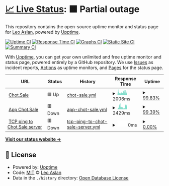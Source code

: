 # [📈 Live Status](https://leoaslan2603.github.io/leoaslan2603.github.io): <!--live status--> **🟧 Partial outage**

This repository contains the open-source uptime monitor and status page for [Leo Aslan](https://github.com/leoaslan2603), powered by [Upptime](https://github.com/upptime/upptime).

[![Uptime CI](https://github.com/leoaslan2603/leoaslan2603.github.io/workflows/Uptime%20CI/badge.svg)](https://github.com/leoaslan2603/leoaslan2603.github.io/actions?query=workflow%3A%22Uptime+CI%22)
[![Response Time CI](https://github.com/leoaslan2603/leoaslan2603.github.io/workflows/Response%20Time%20CI/badge.svg)](https://github.com/leoaslan2603/leoaslan2603.github.io/actions?query=workflow%3A%22Response+Time+CI%22)
[![Graphs CI](https://github.com/leoaslan2603/leoaslan2603.github.io/workflows/Graphs%20CI/badge.svg)](https://github.com/leoaslan2603/leoaslan2603.github.io/actions?query=workflow%3A%22Graphs+CI%22)
[![Static Site CI](https://github.com/leoaslan2603/leoaslan2603.github.io/workflows/Static%20Site%20CI/badge.svg)](https://github.com/leoaslan2603/leoaslan2603.github.io/actions?query=workflow%3A%22Static+Site+CI%22)
[![Summary CI](https://github.com/leoaslan2603/leoaslan2603.github.io/workflows/Summary%20CI/badge.svg)](https://github.com/leoaslan2603/leoaslan2603.github.io/actions?query=workflow%3A%22Summary+CI%22)

With [Upptime](https://upptime.js.org), you can get your own unlimited and free uptime monitor and status page, powered entirely by a GitHub repository. We use [Issues](https://github.com/leoaslan2603/leoaslan2603.github.io/issues) as incident reports, [Actions](https://github.com/leoaslan2603/leoaslan2603.github.io/actions) as uptime monitors, and [Pages](https://leoaslan2603.github.io/leoaslan2603.github.io) for the status page.

<!--start: status pages-->
<!-- This summary is generated by Upptime (https://github.com/upptime/upptime) -->
<!-- Do not edit this manually, your changes will be overwritten -->
<!-- prettier-ignore -->
| URL | Status | History | Response Time | Uptime |
| --- | ------ | ------- | ------------- | ------ |
| <img alt="" src="https://icons.duckduckgo.com/ip3/chot.sale.ico" height="13"> [Chot.Sale](https://chot.sale) | 🟩 Up | [chot-sale.yml](https://github.com/leoaslan2603/leoaslan2603.github.io/commits/HEAD/history/chot-sale.yml) | <details><summary><img alt="Response time graph" src="./graphs/chot-sale/response-time-week.png" height="20"> 2006ms</summary><br><a href="https://leoaslan2603.github.io/leoaslan2603.github.io/history/chot-sale"><img alt="Response time 1481" src="https://img.shields.io/endpoint?url=https%3A%2F%2Fraw.githubusercontent.com%2Fleoaslan2603%2Fleoaslan2603.github.io%2FHEAD%2Fapi%2Fchot-sale%2Fresponse-time.json"></a><br><a href="https://leoaslan2603.github.io/leoaslan2603.github.io/history/chot-sale"><img alt="24-hour response time 2630" src="https://img.shields.io/endpoint?url=https%3A%2F%2Fraw.githubusercontent.com%2Fleoaslan2603%2Fleoaslan2603.github.io%2FHEAD%2Fapi%2Fchot-sale%2Fresponse-time-day.json"></a><br><a href="https://leoaslan2603.github.io/leoaslan2603.github.io/history/chot-sale"><img alt="7-day response time 2006" src="https://img.shields.io/endpoint?url=https%3A%2F%2Fraw.githubusercontent.com%2Fleoaslan2603%2Fleoaslan2603.github.io%2FHEAD%2Fapi%2Fchot-sale%2Fresponse-time-week.json"></a><br><a href="https://leoaslan2603.github.io/leoaslan2603.github.io/history/chot-sale"><img alt="30-day response time 1962" src="https://img.shields.io/endpoint?url=https%3A%2F%2Fraw.githubusercontent.com%2Fleoaslan2603%2Fleoaslan2603.github.io%2FHEAD%2Fapi%2Fchot-sale%2Fresponse-time-month.json"></a><br><a href="https://leoaslan2603.github.io/leoaslan2603.github.io/history/chot-sale"><img alt="1-year response time 1481" src="https://img.shields.io/endpoint?url=https%3A%2F%2Fraw.githubusercontent.com%2Fleoaslan2603%2Fleoaslan2603.github.io%2FHEAD%2Fapi%2Fchot-sale%2Fresponse-time-year.json"></a></details> | <details><summary><a href="https://leoaslan2603.github.io/leoaslan2603.github.io/history/chot-sale">99.83%</a></summary><a href="https://leoaslan2603.github.io/leoaslan2603.github.io/history/chot-sale"><img alt="All-time uptime 77.65%" src="https://img.shields.io/endpoint?url=https%3A%2F%2Fraw.githubusercontent.com%2Fleoaslan2603%2Fleoaslan2603.github.io%2FHEAD%2Fapi%2Fchot-sale%2Fuptime.json"></a><br><a href="https://leoaslan2603.github.io/leoaslan2603.github.io/history/chot-sale"><img alt="24-hour uptime 100.00%" src="https://img.shields.io/endpoint?url=https%3A%2F%2Fraw.githubusercontent.com%2Fleoaslan2603%2Fleoaslan2603.github.io%2FHEAD%2Fapi%2Fchot-sale%2Fuptime-day.json"></a><br><a href="https://leoaslan2603.github.io/leoaslan2603.github.io/history/chot-sale"><img alt="7-day uptime 99.83%" src="https://img.shields.io/endpoint?url=https%3A%2F%2Fraw.githubusercontent.com%2Fleoaslan2603%2Fleoaslan2603.github.io%2FHEAD%2Fapi%2Fchot-sale%2Fuptime-week.json"></a><br><a href="https://leoaslan2603.github.io/leoaslan2603.github.io/history/chot-sale"><img alt="30-day uptime 99.88%" src="https://img.shields.io/endpoint?url=https%3A%2F%2Fraw.githubusercontent.com%2Fleoaslan2603%2Fleoaslan2603.github.io%2FHEAD%2Fapi%2Fchot-sale%2Fuptime-month.json"></a><br><a href="https://leoaslan2603.github.io/leoaslan2603.github.io/history/chot-sale"><img alt="1-year uptime 77.45%" src="https://img.shields.io/endpoint?url=https%3A%2F%2Fraw.githubusercontent.com%2Fleoaslan2603%2Fleoaslan2603.github.io%2FHEAD%2Fapi%2Fchot-sale%2Fuptime-year.json"></a></details>
| <img alt="" src="https://icons.duckduckgo.com/ip3/app.chot.sale.ico" height="13"> [App Chot.Sale](https://app.chot.sale) | 🟥 Down | [app-chot-sale.yml](https://github.com/leoaslan2603/leoaslan2603.github.io/commits/HEAD/history/app-chot-sale.yml) | <details><summary><img alt="Response time graph" src="./graphs/app-chot-sale/response-time-week.png" height="20"> 2429ms</summary><br><a href="https://leoaslan2603.github.io/leoaslan2603.github.io/history/app-chot-sale"><img alt="Response time 985" src="https://img.shields.io/endpoint?url=https%3A%2F%2Fraw.githubusercontent.com%2Fleoaslan2603%2Fleoaslan2603.github.io%2FHEAD%2Fapi%2Fapp-chot-sale%2Fresponse-time.json"></a><br><a href="https://leoaslan2603.github.io/leoaslan2603.github.io/history/app-chot-sale"><img alt="24-hour response time 3341" src="https://img.shields.io/endpoint?url=https%3A%2F%2Fraw.githubusercontent.com%2Fleoaslan2603%2Fleoaslan2603.github.io%2FHEAD%2Fapi%2Fapp-chot-sale%2Fresponse-time-day.json"></a><br><a href="https://leoaslan2603.github.io/leoaslan2603.github.io/history/app-chot-sale"><img alt="7-day response time 2429" src="https://img.shields.io/endpoint?url=https%3A%2F%2Fraw.githubusercontent.com%2Fleoaslan2603%2Fleoaslan2603.github.io%2FHEAD%2Fapi%2Fapp-chot-sale%2Fresponse-time-week.json"></a><br><a href="https://leoaslan2603.github.io/leoaslan2603.github.io/history/app-chot-sale"><img alt="30-day response time 1647" src="https://img.shields.io/endpoint?url=https%3A%2F%2Fraw.githubusercontent.com%2Fleoaslan2603%2Fleoaslan2603.github.io%2FHEAD%2Fapi%2Fapp-chot-sale%2Fresponse-time-month.json"></a><br><a href="https://leoaslan2603.github.io/leoaslan2603.github.io/history/app-chot-sale"><img alt="1-year response time 989" src="https://img.shields.io/endpoint?url=https%3A%2F%2Fraw.githubusercontent.com%2Fleoaslan2603%2Fleoaslan2603.github.io%2FHEAD%2Fapi%2Fapp-chot-sale%2Fresponse-time-year.json"></a></details> | <details><summary><a href="https://leoaslan2603.github.io/leoaslan2603.github.io/history/app-chot-sale">99.39%</a></summary><a href="https://leoaslan2603.github.io/leoaslan2603.github.io/history/app-chot-sale"><img alt="All-time uptime 77.63%" src="https://img.shields.io/endpoint?url=https%3A%2F%2Fraw.githubusercontent.com%2Fleoaslan2603%2Fleoaslan2603.github.io%2FHEAD%2Fapi%2Fapp-chot-sale%2Fuptime.json"></a><br><a href="https://leoaslan2603.github.io/leoaslan2603.github.io/history/app-chot-sale"><img alt="24-hour uptime 99.96%" src="https://img.shields.io/endpoint?url=https%3A%2F%2Fraw.githubusercontent.com%2Fleoaslan2603%2Fleoaslan2603.github.io%2FHEAD%2Fapi%2Fapp-chot-sale%2Fuptime-day.json"></a><br><a href="https://leoaslan2603.github.io/leoaslan2603.github.io/history/app-chot-sale"><img alt="7-day uptime 99.39%" src="https://img.shields.io/endpoint?url=https%3A%2F%2Fraw.githubusercontent.com%2Fleoaslan2603%2Fleoaslan2603.github.io%2FHEAD%2Fapi%2Fapp-chot-sale%2Fuptime-week.json"></a><br><a href="https://leoaslan2603.github.io/leoaslan2603.github.io/history/app-chot-sale"><img alt="30-day uptime 99.74%" src="https://img.shields.io/endpoint?url=https%3A%2F%2Fraw.githubusercontent.com%2Fleoaslan2603%2Fleoaslan2603.github.io%2FHEAD%2Fapi%2Fapp-chot-sale%2Fuptime-month.json"></a><br><a href="https://leoaslan2603.github.io/leoaslan2603.github.io/history/app-chot-sale"><img alt="1-year uptime 77.43%" src="https://img.shields.io/endpoint?url=https%3A%2F%2Fraw.githubusercontent.com%2Fleoaslan2603%2Fleoaslan2603.github.io%2FHEAD%2Fapi%2Fapp-chot-sale%2Fuptime-year.json"></a></details>
| <img alt="" src="https://icons.duckduckgo.com/ip3/null.ico" height="13"> [TCP ping to Chot.Sale server](125.212.238.170) | 🟥 Down | [tcp-ping-to-chot-sale-server.yml](https://github.com/leoaslan2603/leoaslan2603.github.io/commits/HEAD/history/tcp-ping-to-chot-sale-server.yml) | <details><summary><img alt="Response time graph" src="./graphs/tcp-ping-to-chot-sale-server/response-time-week.png" height="20"> 0ms</summary><br><a href="https://leoaslan2603.github.io/leoaslan2603.github.io/history/tcp-ping-to-chot-sale-server"><img alt="Response time 384" src="https://img.shields.io/endpoint?url=https%3A%2F%2Fraw.githubusercontent.com%2Fleoaslan2603%2Fleoaslan2603.github.io%2FHEAD%2Fapi%2Ftcp-ping-to-chot-sale-server%2Fresponse-time.json"></a><br><a href="https://leoaslan2603.github.io/leoaslan2603.github.io/history/tcp-ping-to-chot-sale-server"><img alt="24-hour response time 0" src="https://img.shields.io/endpoint?url=https%3A%2F%2Fraw.githubusercontent.com%2Fleoaslan2603%2Fleoaslan2603.github.io%2FHEAD%2Fapi%2Ftcp-ping-to-chot-sale-server%2Fresponse-time-day.json"></a><br><a href="https://leoaslan2603.github.io/leoaslan2603.github.io/history/tcp-ping-to-chot-sale-server"><img alt="7-day response time 0" src="https://img.shields.io/endpoint?url=https%3A%2F%2Fraw.githubusercontent.com%2Fleoaslan2603%2Fleoaslan2603.github.io%2FHEAD%2Fapi%2Ftcp-ping-to-chot-sale-server%2Fresponse-time-week.json"></a><br><a href="https://leoaslan2603.github.io/leoaslan2603.github.io/history/tcp-ping-to-chot-sale-server"><img alt="30-day response time 0" src="https://img.shields.io/endpoint?url=https%3A%2F%2Fraw.githubusercontent.com%2Fleoaslan2603%2Fleoaslan2603.github.io%2FHEAD%2Fapi%2Ftcp-ping-to-chot-sale-server%2Fresponse-time-month.json"></a><br><a href="https://leoaslan2603.github.io/leoaslan2603.github.io/history/tcp-ping-to-chot-sale-server"><img alt="1-year response time 0" src="https://img.shields.io/endpoint?url=https%3A%2F%2Fraw.githubusercontent.com%2Fleoaslan2603%2Fleoaslan2603.github.io%2FHEAD%2Fapi%2Ftcp-ping-to-chot-sale-server%2Fresponse-time-year.json"></a></details> | <details><summary><a href="https://leoaslan2603.github.io/leoaslan2603.github.io/history/tcp-ping-to-chot-sale-server">0.00%</a></summary><a href="https://leoaslan2603.github.io/leoaslan2603.github.io/history/tcp-ping-to-chot-sale-server"><img alt="All-time uptime 43.98%" src="https://img.shields.io/endpoint?url=https%3A%2F%2Fraw.githubusercontent.com%2Fleoaslan2603%2Fleoaslan2603.github.io%2FHEAD%2Fapi%2Ftcp-ping-to-chot-sale-server%2Fuptime.json"></a><br><a href="https://leoaslan2603.github.io/leoaslan2603.github.io/history/tcp-ping-to-chot-sale-server"><img alt="24-hour uptime 0.00%" src="https://img.shields.io/endpoint?url=https%3A%2F%2Fraw.githubusercontent.com%2Fleoaslan2603%2Fleoaslan2603.github.io%2FHEAD%2Fapi%2Ftcp-ping-to-chot-sale-server%2Fuptime-day.json"></a><br><a href="https://leoaslan2603.github.io/leoaslan2603.github.io/history/tcp-ping-to-chot-sale-server"><img alt="7-day uptime 0.00%" src="https://img.shields.io/endpoint?url=https%3A%2F%2Fraw.githubusercontent.com%2Fleoaslan2603%2Fleoaslan2603.github.io%2FHEAD%2Fapi%2Ftcp-ping-to-chot-sale-server%2Fuptime-week.json"></a><br><a href="https://leoaslan2603.github.io/leoaslan2603.github.io/history/tcp-ping-to-chot-sale-server"><img alt="30-day uptime 0.00%" src="https://img.shields.io/endpoint?url=https%3A%2F%2Fraw.githubusercontent.com%2Fleoaslan2603%2Fleoaslan2603.github.io%2FHEAD%2Fapi%2Ftcp-ping-to-chot-sale-server%2Fuptime-month.json"></a><br><a href="https://leoaslan2603.github.io/leoaslan2603.github.io/history/tcp-ping-to-chot-sale-server"><img alt="1-year uptime 0.00%" src="https://img.shields.io/endpoint?url=https%3A%2F%2Fraw.githubusercontent.com%2Fleoaslan2603%2Fleoaslan2603.github.io%2FHEAD%2Fapi%2Ftcp-ping-to-chot-sale-server%2Fuptime-year.json"></a></details>

<!--end: status pages-->

[**Visit our status website →**](https://leoaslan2603.github.io/leoaslan2603.github.io)

## 📄 License

- Powered by: [Upptime](https://github.com/upptime/upptime)
- Code: [MIT](./LICENSE) © [Leo Aslan](https://github.com/leoaslan2603)
- Data in the `./history` directory: [Open Database License](https://opendatacommons.org/licenses/odbl/1-0/)
